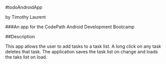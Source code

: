 #todoAndroidApp

by Timothy Laurent

###An app for the CodePath Android Development Bootcamp

##Description

This app allows the user to add tasks to a task list. A long click on any task deletes that task. The application saves the task list on change and loads the taks list on load.
